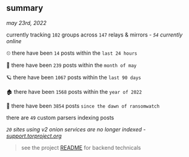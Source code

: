 
## summary
_may 23rd, 2022_

currently tracking `102` groups across `147` relays & mirrors - _`54` currently online_

⏲ there have been `14` posts within the `last 24 hours`

🦈 there have been `239` posts within the `month of may`

🪐 there have been `1067` posts within the `last 90 days`

🏚 there have been `1568` posts within the `year of 2022`

🦕 there have been `3854` posts `since the dawn of ransomwatch`

there are `49` custom parsers indexing posts

_`20` sites using v2 onion services are no longer indexed - [support.torproject.org](https://support.torproject.org/onionservices/v2-deprecation/)_

> see the project [README](https://github.com/joshhighet/ransomwatch#ransomwatch--) for backend technicals
